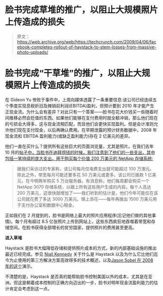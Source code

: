 # 脸书完成草堆的推广，以阻止大规模照片上传造成的损失

> 原文：<https://web.archive.org/web/https://techcrunch.com/2009/04/06/facebook-completes-rollout-of-haystack-to-stem-losses-from-massive-photo-uploads/>

# 脸书完成“干草堆”的推广，以阻止大规模照片上传造成的损失

在 Gideon Yu 惨败于事件中，上周向媒体透露了一条重要信息:该公司已经连续五个季度实现息税折旧及摊销前利润(EBITDA)盈利，但预计要到 2010 年才能产生正现金流。为什么会有差异？对此只有一个答案——脸书在花大价钱买一些随着时间推移必然会贬值的东西。如果他们能够在支付费用时就全额冲销，那么他们现在的亏损会大得多，这与现金流相匹配，而且他们会更快实现盈利。但是会计准则允许他们现在支付现金，以后再确认费用。在早期泄露的预计财务数据中，2008 年现金流和 EBITDA 盈利能力(或缺乏盈利能力)存在 2 亿美元的差异。

他们一直在买什么？提供所有这些巨大的页面浏览量，尤其是照片。在我们去年 10 月的[帖子中，当脸书在迪拜捞钱的时候，我们注意到了他们的一些支出，其中包括一笔持续的庞大支出，用于购买每个价值 200 万美元的 NetApp 存储系统:](https://web.archive.org/web/20230404060340/https://techcrunch.com/2008/10/31/facebooks-growing-problem/)

> 据我们采访过的专家称，该公司每月仅电费支出就可能超过 100 万澳元。除此之外，带宽每月可能还要多花 50 万美元或更多。该公司已拨款 1 亿美元，在今明两年购买 5 万台服务器。有消息称，他们每周都会购买一个 NetApp 3070 存储系统，以跟上所有这些用户生成的内容。每个人高达 200 万美元，这很快就增加了——我们听到的估计是，他们今年可能仅在该公司就花费了多达 3000 万美元。锦上添花——每年再拨出 1500 万美元用于支付办公室和数据中心租金。

正如我们在 2 月提到的，脸书是网络上最大的照片应用程序(忘记他们做的其他事情)。每个月有超过 8.5 亿张照片上传到网站上，这些东西疯狂地吞噬着带宽和存储空间。在脸书获得全部增长的贫穷国家，提供照片的费用甚至更高。

**进入草堆**

Haystack 是脸书大幅降低存储和提供照片成本的方式，新的内部基础设施的推出最近已经完成。参见 [Niall Kennedy](https://web.archive.org/web/20230404060340/http://www.niallkennedy.com/blog/2009/04/facebook-haystack.html) 关于什么是 Haystack 以及为什么它比他们迄今为止使用的第三方解决方案高效得多的技术概述，以及[Jason Sobel 在 2008 年的这个](https://web.archive.org/web/20230404060340/http://www.flowgram.com/fg/2qi3k8eicrfgkv/)演示。

不清楚的是，Haystack 是否真的能帮助脸书控制美国以外的成本，尤其是在亚洲。但这是朝着成本控制的正确方向迈出的一步，脸书对明年现金流盈利能力的估计肯定会考虑到这一点。